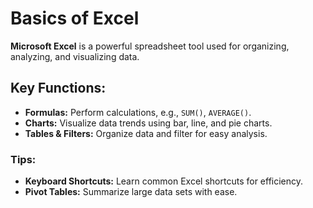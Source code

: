 # Basics of Excel

**Microsoft Excel** is a powerful spreadsheet tool used for organizing, analyzing, and visualizing data.

## Key Functions:
- **Formulas:** Perform calculations, e.g., `SUM()`, `AVERAGE()`.
- **Charts:** Visualize data trends using bar, line, and pie charts.
- **Tables & Filters:** Organize data and filter for easy analysis.

### Tips:
- **Keyboard Shortcuts:** Learn common Excel shortcuts for efficiency.
- **Pivot Tables:** Summarize large data sets with ease.

